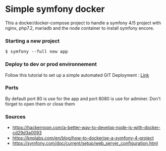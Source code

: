 # Simple symfony docker 

This a docker/docker-compose project to handle a symfony 4/5 project with nginx, php7.2, mariadb and the node container to install symfony encore.

### Starting a new project 

<pre>$ symfony --full new app</pre>

### Deploy to dev or prod environnement

Follow this tutorial to set up a simple automated GIT Deployment : [Link](https://gist.github.com/noelboss/3fe13927025b89757f8fb12e9066f2fa#file-post-receive)


### Ports

By default port 80 is use for the app and port 8080 is use for adminer. Don't forget to open them or close them

### Sources

- https://hackernoon.com/a-better-way-to-develop-node-js-with-docker-cd29d3a0093
- https://knplabs.com/en/blog/how-to-dockerise-a-symfony-4-project
- https://symfony.com/doc/current/setup/web_server_configuration.html
